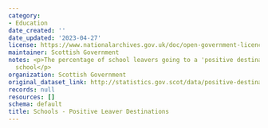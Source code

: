 ```yaml
---
category:
- Education
date_created: ''
date_updated: '2023-04-27'
license: https://www.nationalarchives.gov.uk/doc/open-government-licence/version/3/
maintainer: Scottish Government
notes: <p>The percentage of school leavers going to a 'positive destination' on leaving
  school</p>
organization: Scottish Government
original_dataset_link: http://statistics.gov.scot/data/positive-destinations
records: null
resources: []
schema: default
title: Schools - Positive Leaver Destinations
---
```

